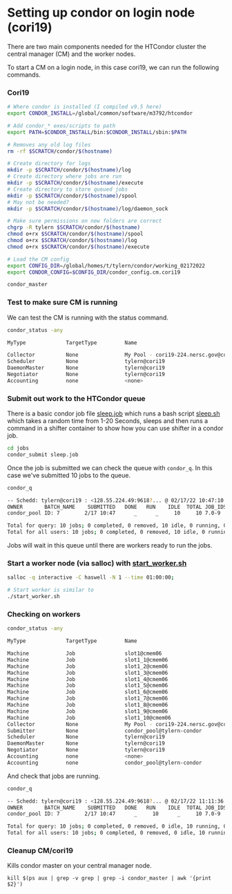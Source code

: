 # Setting up condor on login node (cori19)

There are two main components needed for the HTCondor cluster the central manager (CM) and the worker nodes.

To start a CM on a login node, in this case cori19, we can run the following commands.

### Cori19

```bash
# Where condor is installed (I compiled v9.5 here)
export CONDOR_INSTALL=/global/common/software/m3792/htcondor

# Add condor_* exes/scripts to path
export PATH=$CONDOR_INSTALL/bin:$CONDOR_INSTALL/sbin:$PATH

# Removes any old log files
rm -rf $SCRATCH/condor/$(hostname)

# Create directory for logs
mkdir -p $SCRATCH/condor/$(hostname)/log
# Create directory where jobs are run
mkdir -p $SCRATCH/condor/$(hostname)/execute
# Create directory to store queued jobs
mkdir -p $SCRATCH/condor/$(hostname)/spool
# May not be needed?
mkdir -p $SCRATCH/condor/$(hostname)/log/daemon_sock

# Make sure permissions on new folders are correct
chgrp -R tylern $SCRATCH/condor/$(hostname)
chmod o+rx $SCRATCH/condor/$(hostname)/spool
chmod o+rx $SCRATCH/condor/$(hostname)/log
chmod o+rx $SCRATCH/condor/$(hostname)/execute

# Load the CM config
export CONFIG_DIR=/global/homes/t/tylern/condor/working_02172022
export CONDOR_CONFIG=$CONFIG_DIR/condor_config.cm.cori19

condor_master

```

### Test to make sure CM is running

We can test the CM is running with the status command.

```bash
condor_status -any

MyType             TargetType         Name

Collector          None               My Pool - cori19-224.nersc.gov@cori19
Scheduler          None               tylern@cori19
DaemonMaster       None               tylern@cori19
Negotiator         None               tylern@cori19
Accounting         none               <none>
```


### Submit out work to the HTCondor queue

There is a basic condor job file [sleep.job](jobs/sleep.job) which runs a bash script [sleep.sh](jobs/sleep.sh) which takes a random time from 1-20 Seconds, sleeps and then runs a command in a shifter container to show how you can use shifter in a condor job.

```bash
cd jobs
condor_submit sleep.job
```

Once the job is submitted we can check the queue with `condor_q`. In this case we've submitted 10 jobs to the queue.

```bash
condor_q

-- Schedd: tylern@cori19 : <128.55.224.49:9618?... @ 02/17/22 10:47:10
OWNER       BATCH_NAME    SUBMITTED   DONE   RUN    IDLE  TOTAL JOB_IDS
condor_pool ID: 7        2/17 10:47      _      _     10     10 7.0-9

Total for query: 10 jobs; 0 completed, 0 removed, 10 idle, 0 running, 0 held, 0 suspended
Total for all users: 10 jobs; 0 completed, 0 removed, 10 idle, 0 running, 0 held, 0 suspended

```

Jobs will wait in this queue until there are workers ready to run the jobs.



### Start a worker node (via salloc) with [start_worker.sh](start_worker.sh)

```bash
salloc -q interactive -C haswell -N 1 --time 01:00:00;

# Start worker is similar to
./start_worker.sh
```

<!-- Not working how I'd like so not adding it at the moment
### Start a worker node (via slurm) with [slurm_worker_cori.sh](slurm_worker_cori.sh)

```bash
#!/bin/bash
#SBATCH -N 1
#SBATCH -q regular
#SBATCH -C haswell
#SBATCH -A mxxxx
#SBATCH -J htcondor
#SBATCH --time=00:10:00
#SBATCH --output=%x.%j.out
#SBATCH --error=%x.%j.err

# Probably overkill but
# cd to where configs and start_worker.sh are located
cd /global/homes/t/tylern/condor/working_02172022

./start_worker.sh
``` 
-->

### Checking on workers

```bash
condor_status -any

MyType             TargetType         Name

Machine            Job                slot1@cmem06
Machine            Job                slot1_1@cmem06
Machine            Job                slot1_2@cmem06
Machine            Job                slot1_3@cmem06
Machine            Job                slot1_4@cmem06
Machine            Job                slot1_5@cmem06
Machine            Job                slot1_6@cmem06
Machine            Job                slot1_7@cmem06
Machine            Job                slot1_8@cmem06
Machine            Job                slot1_9@cmem06
Machine            Job                slot1_10@cmem06
Collector          None               My Pool - cori19-224.nersc.gov@cori19
Submitter          None               condor_pool@tylern-condor
Scheduler          None               tylern@cori19
DaemonMaster       None               tylern@cori19
Negotiator         None               tylern@cori19
Accounting         none               <none>
Accounting         none               condor_pool@tylern-condor

```

And check that jobs are running.

```bash
condor_q

-- Schedd: tylern@cori19 : <128.55.224.49:9618?... @ 02/17/22 11:11:36
OWNER       BATCH_NAME    SUBMITTED   DONE   RUN    IDLE  TOTAL JOB_IDS
condor_pool ID: 7        2/17 10:47      _     10      _     10 7.0-9

Total for query: 10 jobs; 0 completed, 0 removed, 0 idle, 10 running, 0 held, 0 suspended
Total for all users: 10 jobs; 0 completed, 0 removed, 0 idle, 10 running, 0 held, 0 suspended
```


### Cleanup CM/cori19

Kills condor master on your central manager node.

`kill $(ps aux | grep -v grep | grep -i condor_master | awk '{print $2}')`